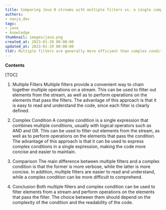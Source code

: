 ```yaml
---
title: Comparing Java 8 streams with multiple filters vs. a single complex condition
authors:
- nanja_dev
tags:
- java
- knowledge
thumbnail: images/java.png
created_at: 2023-01-29 00:00:00
updated_at: 2023-01-29 00:00:00
tldr: Multiple filters are generally more efficient than complex conditions when using Java 8 Streams.
---
```


**Contents**

[TOC]

1. Multiple Filters
Multiple filters provide a convenient way to chain together multiple operations on a stream. This can be used to filter out elements from the stream, as well as to perform operations on the elements that pass the filters. The advantage of this approach is that it is easy to read and understand the code, since each filter is clearly defined.

2. Complex Condition
A complex condition is a single expression that combines multiple conditions, usually with logical operators such as AND and OR. This can be used to filter out elements from the stream, as well as to perform operations on the elements that pass the condition. The advantage of this approach is that it can be used to express complex conditions in a single expression, making the code more concise and easier to maintain.

3. Comparison
The main difference between multiple filters and a complex condition is that the former is more verbose, while the latter is more concise. In addition, multiple filters are easier to read and understand, while a complex condition can be more difficult to comprehend. 

4. Conclusion
Both multiple filters and complex condition can be used to filter elements from a stream and perform operations on the elements that pass the filter. The choice between them should depend on the complexity of the condition and the readability of the code.
